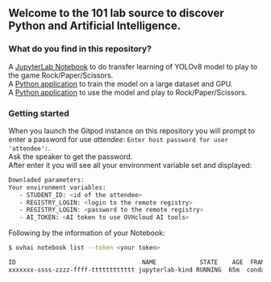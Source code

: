 ## Welcome to the 101 lab source to discover Python and Artificial Intelligence.

### What do you find in this repository?

A [JupyterLab Notebook](./docs/00-notebook.md) to do transfer learning of YOLOv8 model to play to the game Rock/Paper/Scissors.  
A [Python application](./docs/01-training.md) to train the model on a large dataset and GPU.  
A [Python application](./docs/02-application.md) to use the model and play to Rock/Paper/Scissors.  

### Getting started

When you launch the Gitpod instance on this repository you will prompt to enter a password for use _attendee_: `Enter host password for user 'attendee':`.  
Ask the speaker to get the password.  
After enter it you will see all your environment variable set and displayed:
```bash
Downladed parameters:
Your environment variables:
   - STUDENT_ID: <id of the attendee>
   - REGISTRY_LOGIN: <login to the remote registry> 
   - REGISTRY_LOGIN: <password to the remote registry>
   - AI_TOKEN: <AI token to use OVHcloud AI tools>
```
Following by the information of your Notebook:
```bash
$ ovhai notebook list --token <your token>

ID                                   NAME            STATE    AGE  FRAMEWORK VERSION                   EDITOR     URL
xxxxxxx-ssss-zzzz-ffff-tttttttttttt jupyterlab-kind RUNNING  65m  conda     conda-py311-cudaDevel11.8 jupyterlab https://xxxxxxx-ssss-zzzz-ffff-tttttttttttt.notebook.gra.ai.cloud.ovh.net
```